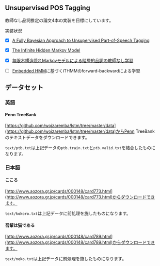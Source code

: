 ## Unsupervised POS Tagging

教師なし品詞推定の論文4本の実装を目標にしています。

実装状況

- [x] [A Fully Bayesian Approach to Unsupervised Part-of-Speech Tagging](http://homepages.inf.ed.ac.uk/sgwater/papers/acl07-bhmm.pdf)

- [x] [The Infinite Hidden Markov Model](http://mlg.eng.cam.ac.uk/zoubin/papers/ihmm.pdf)

- [x] [無限木構造隠れMarkovモデルによる階層的品詞の教師なし学習](http://chasen.org/~daiti-m/paper/nl226ithmm.pdf)

- [ ] [Embedded HMM](https://papers.nips.cc/paper/2391-inferring-state-sequences-for-non-linear-systems-with-embedded-hidden-markov-models.pdf)に基づくiTHMMのforward-backwardによる学習

## データセット

### 英語

#### Penn TreeBank

[https://github.com/wojzaremba/lstm/tree/master/data](https://github.com/wojzaremba/lstm/tree/master/data)からPenn TreeBankのテキストデータをダウンロードできます。

`text/ptb.txt`は上記データの`ptb.train.txt`と`ptb.valid.txt`を結合したものになります。

### 日本語

#### こころ

[http://www.aozora.gr.jp/cards/000148/card773.html](http://www.aozora.gr.jp/cards/000148/card773.html)からダウンロードできます。

`text/kokoro.txt`は上記データに前処理を施したものになります。

#### 吾輩は猫である

[http://www.aozora.gr.jp/cards/000148/card789.html](http://www.aozora.gr.jp/cards/000148/card789.html)からダウンロードできます。

`text/neko.txt`は上記データに前処理を施したものになります。